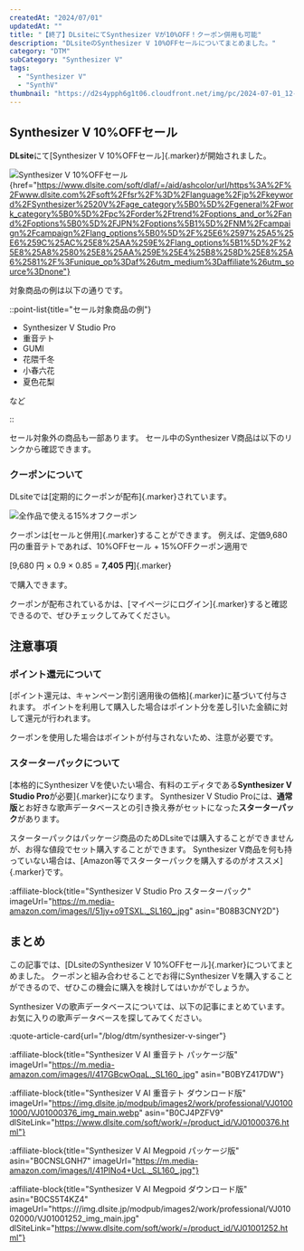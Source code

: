 ```yaml
---
createdAt: "2024/07/01"
updatedAt: ""
title: "【終了】DLsiteにてSynthesizer Vが10%OFF！クーポン併用も可能"
description: "DLsiteのSynthesizer V 10%OFFセールについてまとめました。"
category: "DTM"
subCategory: "Synthesizer V"
tags:
  - "Synthesizer V"
  - "SynthV"
thumbnail: "https://d2s4ypph6g1t06.cloudfront.net/img/pc/2024-07-01_12-31-43_lchz645p.webp"
---
```


## Synthesizer V 10%OFFセール

**DLsite**にて[Synthesizer V 10%OFFセール]{.marker}が開始されました。

![Synthesizer V 10%OFFセール](https://d2s4ypph6g1t06.cloudfront.net/img/pc/2024-07-01_12-31-43_lchz645p.webp){href="https://www.dlsite.com/soft/dlaf/=/aid/ashcolor/url/https%3A%2F%2Fwww.dlsite.com%2Fsoft%2Ffsr%2F%3D%2Flanguage%2Fjp%2Fkeyword%2FSynthesizer%2520V%2Fage_category%5B0%5D%2Fgeneral%2Fwork_category%5B0%5D%2Fpc%2Forder%2Ftrend%2Foptions_and_or%2Fand%2Foptions%5B0%5D%2FJPN%2Foptions%5B1%5D%2FNM%2Fcampaign%2Fcampaign%2Flang_options%5B0%5D%2F%25E6%2597%25A5%25E6%259C%25AC%25E8%25AA%259E%2Flang_options%5B1%5D%2F%25E8%25A8%2580%25E8%25AA%259E%25E4%25B8%258D%25E8%25A6%2581%2F%3Funique_op%3Daf%26utm_medium%3Daffiliate%26utm_source%3Dnone"}

対象商品の例は以下の通りです。

::point-list{title="セール対象商品の例"}

- Synthesizer V Studio Pro
- 重音テト
- GUMI
- 花隈千冬
- 小春六花
- 夏色花梨

など

::

セール対象外の商品も一部あります。
セール中のSynthesizer V商品は以下のリンクから確認できます。

<DtmSynthesizerVDlSiteSearchSale></DtmSynthesizerVDlSiteSearchSale>

### クーポンについて

DLsiteでは[定期的にクーポンが配布]{.marker}されています。

![全作品で使える15%オフクーポン](https://d2s4ypph6g1t06.cloudfront.net/img/pc/dtm_synthesizer-v-dlsite-campaign_coupon.webp)

クーポンは[セールと併用]{.marker}することができます。
例えば、定価9,680円の重音テトであれば、10%OFFセール + 15%OFFクーポン適用で

[9,680 円 × 0.9 × 0.85 = **7,405 円**]{.marker}

で購入できます。

クーポンが配布されているかは、[マイページにログイン]{.marker}すると確認できるので、ぜひチェックしてみてください。

## 注意事項

### ポイント還元について

[ポイント還元は、キャンペーン割引適用後の価格]{.marker}に基づいて付与されます。
ポイントを利用して購入した場合はポイント分を差し引いた金額に対して還元が行われます。

クーポンを使用した場合はポイントが付与されないため、注意が必要です。

### スターターパックについて

[本格的にSynthesizer Vを使いたい場合、有料のエディタである**Synthesizer V Studio Pro**が必要]{.marker}になります。
Synthesizer V Studio Proには、**通常版**とお好きな歌声データベースとの引き換え券がセットになった**スターターパック**があります。

スターターパックはパッケージ商品のためDLsiteでは購入することができませんが、お得な値段でセット購入することができます。
Synthesizer V商品を何も持っていない場合は、[Amazon等でスターターパックを購入するのがオススメ]{.marker}です。

:affiliate-block{title="Synthesizer V Studio Pro スターターパック" imageUrl="https://m.media-amazon.com/images/I/51jy+o9TSXL._SL160_.jpg" asin="B08B3CNY2D"}

## まとめ

この記事では、[DLsiteのSynthesizer V 10%OFFセール]{.marker}についてまとめました。
クーポンと組み合わせることでお得にSynthesizer Vを購入することができるので、ぜひこの機会に購入を検討してはいかがでしょうか。

Synthesizer Vの歌声データベースについては、以下の記事にまとめています。
お気に入りの歌声データベースを探してみてください。

:quote-article-card{url="/blog/dtm/synthesizer-v-singer"}

<DtmSynthesizerVDlSiteSearchSale></DtmSynthesizerVDlSiteSearchSale>

:affiliate-block{title="Synthesizer V AI 重音テト パッケージ版" imageUrl="https://m.media-amazon.com/images/I/417GBcwOqaL._SL160_.jpg" asin="B0BYZ417DW"}

:affiliate-block{title="Synthesizer V AI 重音テト ダウンロード版" imageUrl="https://img.dlsite.jp/modpub/images2/work/professional/VJ01001000/VJ01000376_img_main.webp" asin="B0CJ4PZFV9" dlSiteLink="https://www.dlsite.com/soft/work/=/product_id/VJ01000376.html"}

:affiliate-block{title="Synthesizer V AI Megpoid パッケージ版" asin="B0CNSLGNH7" imageUrl="https://m.media-amazon.com/images/I/41PINo4+UcL._SL160_.jpg"}

:affiliate-block{title="Synthesizer V AI Megpoid ダウンロード版" asin="B0CS5T4KZ4" imageUrl="https:///img.dlsite.jp/modpub/images2/work/professional/VJ01002000/VJ01001252_img_main.jpg" dlSiteLink="https://www.dlsite.com/soft/work/=/product_id/VJ01001252.html"}
